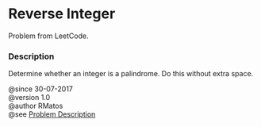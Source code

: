 <h1>Reverse Integer</h1>
<p>Problem from LeetCode.</p>

<h3>Description</h3>
Determine whether an integer is a palindrome. Do this without extra space.
</p>

@since 30-07-2017 <br>
@version 1.0 <br>
@author RMatos <br>
@see <a href="https://leetcode.com/problems/palindrome-number">Problem Description</a>
